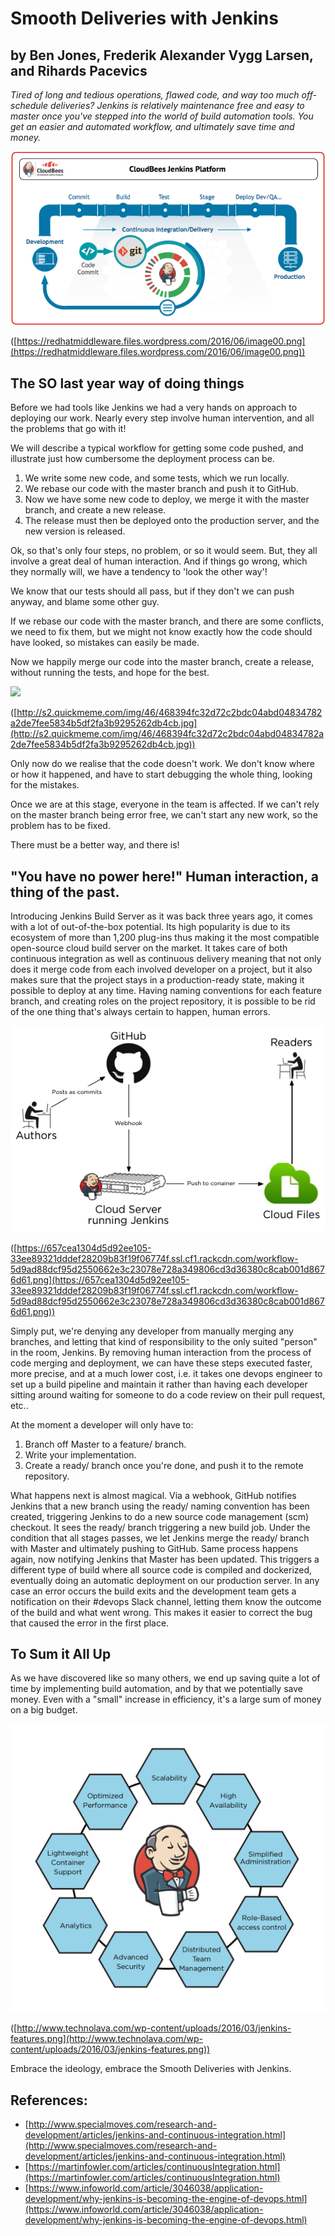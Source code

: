 # Smooth Deliveries with Jenkins


## by Ben Jones, Frederik Alexander Vygg Larsen, and Rihards Pacevics

_Tired of long and tedious operations, flawed code, and way too much off-schedule deliveries? Jenkins is relatively maintenance free and easy to master once you've stepped into the world of build automation tools. You get an easier and automated workflow, and ultimately save time and money._

![](https://github.com/fandul/blog-Entry/blob/master/1.png)

([https://redhatmiddleware.files.wordpress.com/2016/06/image00.png](https://redhatmiddleware.files.wordpress.com/2016/06/image00.png)) 


## The SO last year way of doing things

Before we had tools like Jenkins we had a very hands on approach to deploying our work. Nearly every step involve human intervention, and all the problems that go with it!

We will describe a typical workflow for getting some code pushed, and illustrate just how cumbersome the deployment process can be.



1.  We write some new code, and some tests, which we run locally.
1.  We rebase our code with the master branch and push it to GitHub.
1.  Now we have some new code to deploy, we merge it with the master branch, and create a new release.
1.  The release must then be deployed onto the production server, and the new version is released.

Ok, so that's only four steps, no problem, or so it would seem. But, they all involve a great deal of human interaction. And if things go wrong, which they normally will, we have a tendency to 'look the other way'!

We know that our tests should all pass, but if they don't we can push anyway, and blame some other guy. 

If we rebase our code with the master branch, and there are some conflicts, we need to fix them, but we might not know exactly how the code should have looked, so mistakes can easily be made.

Now we happily merge our code into the master branch, create a release, without running the tests, and hope for the best.

![](https://github.com/fandul/blog-Entry/blob/master/2.png)

([http://s2.quickmeme.com/img/46/468394fc32d72c2bdc04abd04834782a2de7fee5834b5df2fa3b9295262db4cb.jpg](http://s2.quickmeme.com/img/46/468394fc32d72c2bdc04abd04834782a2de7fee5834b5df2fa3b9295262db4cb.jpg)) 

Only now do we realise that the code doesn't work. We don't know where or how it happened, and have to start debugging the whole thing, looking for the mistakes. 

Once we are at this stage, everyone in the team is affected. If we can't rely on the master branch being error free, we can't start any new work, so the problem has to be fixed. 

There must be a better way, and there is! 


## "You have no power here!" Human interaction, a thing of the past.

Introducing Jenkins Build Server as it was back three years ago, it comes with a lot of out-of-the-box potential. Its high popularity is due to its ecosystem of more than 1,200 plug-ins thus making it the most compatible open-source cloud build server on the market. It takes care of both continuous integration as well as continuous delivery meaning that not only does it merge code from each involved developer on a project, but it also makes sure that the project stays in a production-ready state, making it possible to deploy at any time. Having naming conventions for each feature branch, and creating roles on the project repository, it is possible to be rid of the one thing that's always certain to happen, human errors.

![](https://github.com/fandul/blog-Entry/blob/master/3.png)

([https://657cea1304d5d92ee105-33ee89321dddef28209b83f19f06774f.ssl.cf1.rackcdn.com/workflow-5d9ad88dcf95d2550662e3c23078e728a349806cd3d36380c8cab001d8676d61.png](https://657cea1304d5d92ee105-33ee89321dddef28209b83f19f06774f.ssl.cf1.rackcdn.com/workflow-5d9ad88dcf95d2550662e3c23078e728a349806cd3d36380c8cab001d8676d61.png)) 

Simply put, we're denying any developer from manually merging any branches, and letting that kind of responsibility to the only suited "person" in the room, Jenkins. By removing human interaction from the process of code merging and deployment, we can have these steps executed faster, more precise, and at a much lower cost, i.e. it takes one devops engineer to set up a build pipeline and maintain it rather than having each developer sitting around waiting for someone to do a code review on their pull request, etc..

At the moment a developer will only have to:



1.  Branch off Master to a feature/ branch.
1.  Write your implementation.
1.  Create a ready/ branch once you're done, and push it to the remote repository.

What happens next is almost magical. Via a webhook, GitHub notifies Jenkins that a new branch using the ready/ naming convention has been created, triggering Jenkins to do a new source code management (scm) checkout. It sees the ready/ branch triggering a new build job. Under the condition that all stages passes, we let Jenkins merge the ready/ branch with Master and ultimately pushing to GitHub. Same process happens again, now notifying Jenkins that Master has been updated. This triggers a different type of build where all source code is compiled and dockerized, eventually doing an automatic deployment on our production server. In any case an error occurs the build exits and the development team gets a notification on their #devops Slack channel, letting them know the outcome of the build and what went wrong. This makes it easier to correct the bug that caused the error in the first place.


## To Sum it All Up

As we have discovered like so many others, we end up saving quite a lot of time by implementing build automation, and by that we potentially save money. Even with a "small" increase in efficiency, it's a large sum of money on a big budget.


![](https://github.com/fandul/blog-Entry/blob/master/4.png)

([http://www.technolava.com/wp-content/uploads/2016/03/jenkins-features.png](http://www.technolava.com/wp-content/uploads/2016/03/jenkins-features.png)) 

Embrace the ideology, embrace the Smooth Deliveries with Jenkins.


## References:



*   [http://www.specialmoves.com/research-and-development/articles/jenkins-and-continuous-integration.html](http://www.specialmoves.com/research-and-development/articles/jenkins-and-continuous-integration.html)
*   [https://martinfowler.com/articles/continuousIntegration.html](https://martinfowler.com/articles/continuousIntegration.html)
*   [https://www.infoworld.com/article/3046038/application-development/why-jenkins-is-becoming-the-engine-of-devops.html](https://www.infoworld.com/article/3046038/application-development/why-jenkins-is-becoming-the-engine-of-devops.html)
